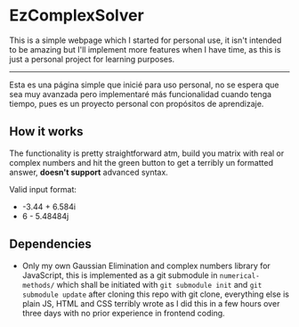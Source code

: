 # EzComplexSolver
This is a simple webpage which I started for personal use, 
it isn't intended to be amazing but I'll implement more 
features when I have time, as this is just a personal 
project for learning purposes.
* * *
Esta es una página simple que inicié para uso personal, 
no se espera que sea muy avanzada pero implementaré más 
funcionalidad cuando tenga tiempo, pues es un proyecto 
personal con propósitos de aprendizaje.

## How it works
The functionality is pretty straightforward atm, build 
you matrix with real or complex numbers and hit the green 
button to get a terribly un formatted answer, **doesn't 
support** advanced syntax.

Valid input format:
- -3.44 + 6.584i
- 6 - 5.48484j

## Dependencies
* Only my own Gaussian Elimination and complex numbers library for JavaScript, this is
  implemented as a git submodule in `numerical-methods/` which shall be initiated with 
  `git submodule init` and `git submodule update` after cloning this repo with git clone, 
  everything else is plain JS, HTML and CSS terribly wrote as I did this in a few hours 
  over three days with no prior experience in frontend coding.
